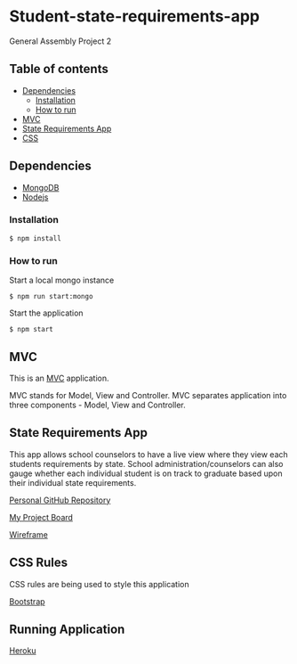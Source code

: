 # Student-state-requirements-app

General Assembly Project 2

## Table of contents

- [Dependencies](#dependecies)
  - [Installation](#installation)
  - [How to run](#how-to-run)
- [MVC](#mvc)
- [State Requirements App](#state-requirements-app)
- [CSS](#css-rules)

## Dependencies

- [MongoDB](https://www.mongodb.com/)
- [Nodejs](https://nodejs.org/)

### Installation

```
$ npm install
```

### How to run

Start a local mongo instance

```
$ npm run start:mongo
```

Start the application

```
$ npm start
```

## MVC

This is an [MVC](https://www.tutorialsteacher.com/mvc/mvc-architecture) application.

MVC stands for Model, View and Controller. MVC separates application into three components - Model, View and Controller.

## State Requirements App

This app allows school counselors to have a live view where they view each students requirements by state. School
administration/counselors can also gauge whether each individual student is on track to graduate based upon
their individual state requirements.

[Personal GitHub Repository](https://github.com/thegcoder/Student-state-requirements-app.git)

[My Project Board](https://trello.com/b/kghLfLia/project-2)

[Wireframe](https://wireframepro.mockflow.com/editor.jsp?editor=on&bgcolor=white&perm=Create&ptitle=GA%20Hangman%20Game%20Project%201&store=yes&category=D8e7b2b8c559eb0757b5261faecc8d495&projectid=M06abf8934be8dc0ddd0d96f81d225b311560361866822&publicid=df85fd9bf6fd456d9b9c6da03bac844a#/page/D567f9027c75bf22b9ad671dbd682b556)

## CSS Rules

CSS rules are being used to style this application

[Bootstrap](https://getbootstrap.com/docs/4.3)

## Running Application

[Heroku](https://shrouded-reaches-66943.herokuapp.com/)
